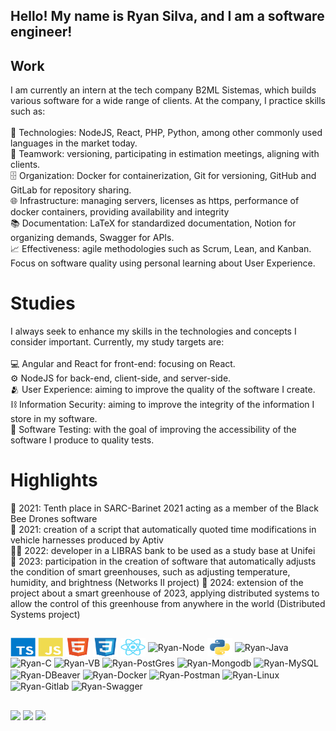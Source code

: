 ## Hello! My name is Ryan Silva, and I am a software engineer!

<h2>Work</h2>

I am currently an intern at the tech company B2ML Sistemas, which builds various software for a wide range of clients. At the company, I practice skills such as: \
\
  📡 Technologies: NodeJS, React, PHP, Python, among other commonly used languages in the market today. \
  👥 Teamwork: versioning, participating in estimation meetings, aligning with clients. \
  🗄️ Organization: Docker for containerization, Git for versioning, GitHub and GitLab for repository sharing. \
  🌐 Infrastructure: managing servers, licenses as https, performance of docker containers, providing availability and integrity \
  📚 Documentation: LaTeX for standardized documentation, Notion for organizing demands, Swagger for APIs. \
  📈 Effectiveness: agile methodologies such as Scrum, Lean, and Kanban. Focus on software quality using personal learning about User Experience.

<h1>Studies</h1>

I always seek to enhance my skills in the technologies and concepts I consider important. Currently, my study targets are: \
\
 💻 Angular and React for front-end: focusing on React. \
 ⚙️ NodeJS for back-end, client-side, and server-side. \
 🫂 User Experience: aiming to improve the quality of the software I create. \
 ⛓️ Information Security: aiming to improve the integrity of the information I store in my software. \
 🧪 Software Testing: with the goal of improving the accessibility of the software I produce to quality tests.

<h1>Highlights</h1>

🚁 2021: Tenth place in SARC-Barinet 2021 acting as a member of the Black Bee Drones software \
📠 2021: creation of a script that automatically quoted time modifications in vehicle harnesses produced by Aptiv \
🧏‍♀️ 2022: developer in a LIBRAS bank to be used as a study base at Unifei \
🌱 2023: participation in the creation of software that automatically adjusts the condition of smart greenhouses, such as adjusting temperature, humidity, and brightness (Networks II project)
🌱 2024: extension of the project about a smart greenhouse of 2023, applying distributed systems to allow the control of this greenhouse from anywhere in the world (Distributed Systems project)

##

<div>
  <img align="center" alt="Ryan-Ts" height="30" width="40" src="https://raw.githubusercontent.com/devicons/devicon/master/icons/typescript/typescript-plain.svg">
  <img align="center" alt="Ryan-JS" height="30" width="40" src="https://raw.githubusercontent.com/devicons/devicon/master/icons/javascript/javascript-plain.svg">
  <img align="center" alt="Ryan-HTML" height="30" width="40" src="https://raw.githubusercontent.com/devicons/devicon/master/icons/html5/html5-original.svg">
  <img align="center" alt="Ryan-CSS" height="30" width="40" src="https://raw.githubusercontent.com/devicons/devicon/master/icons/css3/css3-original.svg">
  <img align="center" alt="Ryan-React" height="30" width="40" src="https://raw.githubusercontent.com/devicons/devicon/master/icons/react/react-original.svg">
  <img align="center" alt="Ryan-Node" height="30" width="40" src="https://cdn.jsdelivr.net/gh/devicons/devicon/icons/nodejs/nodejs-original.svg">
  <img align="center" alt="Ryan-Python" height="30" width="40" src="https://raw.githubusercontent.com/devicons/devicon/master/icons/python/python-original.svg">
  <img align="center" alt="Ryan-Java" height="30" width="40" src="https://cdn.jsdelivr.net/gh/devicons/devicon/icons/java/java-original.svg">
  <img align="center" alt="Ryan-C" height="30" width="40" src="https://cdn.jsdelivr.net/gh/devicons/devicon/icons/c/c-original.svg">
  <img align="center" alt="Ryan-VB" height="30" width="40" src="https://cdn.jsdelivr.net/gh/devicons/devicon@latest/icons/visualbasic/visualbasic-original.svg" />
  <img align="center" alt="Ryan-PostGres" height="30" width="40" src="https://cdn.jsdelivr.net/gh/devicons/devicon@latest/icons/postgresql/postgresql-original-wordmark.svg" />
  <img align="center" alt="Ryan-Mongodb" height="30" width="40" src="https://cdn.jsdelivr.net/gh/devicons/devicon@latest/icons/mongodb/mongodb-original.svg" />
  <img align="center" alt="Ryan-MySQL" height="30" width="40" src="https://cdn.jsdelivr.net/gh/devicons/devicon@latest/icons/mysql/mysql-original.svg" />
  <img align="center" alt="Ryan-DBeaver" height="30" width="40" src="https://cdn.jsdelivr.net/gh/devicons/devicon@latest/icons/dbeaver/dbeaver-original.svg" />
  <img align="center" alt="Ryan-Docker" height="30" width="40" src="https://cdn.jsdelivr.net/gh/devicons/devicon/icons/docker/docker-plain-wordmark.svg">
  <img align="center" alt="Ryan-Postman" height="30" width="40" src="https://cdn.jsdelivr.net/gh/devicons/devicon@latest/icons/postman/postman-original.svg">
  <img align="center" alt="Ryan-Linux" height="30" width="40" src="https://cdn.jsdelivr.net/gh/devicons/devicon@latest/icons/linux/linux-original.svg" />
  <img align="center" alt="Ryan-Gitlab" height="30" width="40" src="https://cdn.jsdelivr.net/gh/devicons/devicon@latest/icons/gitlab/gitlab-original.svg" />
  <img align="center" alt="Ryan-Swagger" height="30" width="40" src="https://cdn.jsdelivr.net/gh/devicons/devicon@latest/icons/swagger/swagger-original.svg" />
</div>

##

<div>
  <a href="mailto:ryanchuello@gmail.com"><img src="https://img.shields.io/badge/-Gmail-%23333?style=for-the-badge&logo=gmail&logoColor=white" target="_blank"></a>
  <a href="https://www.linkedin.com/in/ryribeirosilva/" target="_blank"><img src="https://img.shields.io/badge/-LinkedIn-%230077B5?style=for-the-badge&logo=linkedin&logoColor=white" target="_blank"></a>  
  <a href="https://instagram.com/ry___silva/" target="_blank"><img src="https://img.shields.io/badge/-Instagram-%23E4405F?style=for-the-badge&logo=instagram&logoColor=white" target="_blank"></a>
</div>
